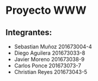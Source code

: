 # Proyecto WWW
## Integrantes:
* Sebastian Muñoz 201673004-4
* Diego Aguilera 201673033-8
* Javier Moreno 201673038-9
* Carlos Ponce 201673073-7
* Christian Reyes 201673043-5
